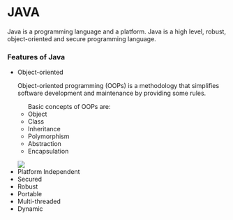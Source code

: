 <h1> JAVA</h1>
<P>Java is a programming language and a platform. Java is a high level, robust, object-oriented and secure programming language.</P>
<H3> Features of Java</H3>
<ul>
  <li>Object-oriented</li>
  <p> Object-oriented programming (OOPs) is a methodology that simplifies software development and maintenance by providing some rules.
<ul>
<caption >Basic concepts of OOPs are:</caption>
    <li> Object</li>
    <li> Class</li>
    <li> Inheritance</li>
    <li> Polymorphism</li>
    <li> Abstraction </li>
   <li> Encapsulation</li>
</ul>
</p>
<img src="https://static.javatpoint.com/images/jdk2.png">

  <li> Platform Independent </li>
  <li>Secured</li>
  <li>Robust</li>
  <li>Portable</li>
  <li>Multi-threaded</li>
  <li>Dynamic</li>
</ul>
